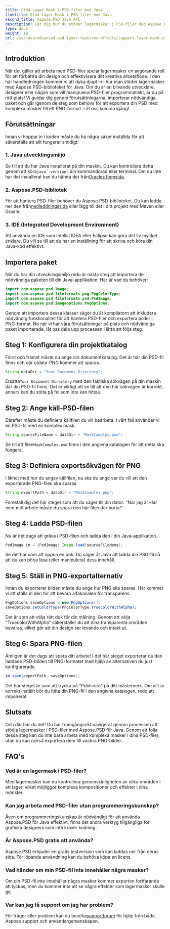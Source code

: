 ```yaml
---
title: Stöd Layer Mask i PSD-filer med Java
linktitle: Stöd Layer Mask i PSD-filer med Java
second_title: Aspose.PSD Java API
description: Lär dig hur du stöder lagermasker i PSD-filer med Aspose.PSD för Java genom en omfattande steg-för-steg-handledning.
type: docs
weight: 18
url: /sv/java/advanced-psd-layer-features-effects/support-layer-mask-psd-files/
---
```

## Introduktion
När det gäller att arbeta med PSD-filer spelar lagermasker en avgörande roll för att förbättra din design och effektivisera ditt kreativa arbetsflöde. I den här handledningen kommer vi att dyka djupt in i hur man stöder lagermasker med Aspose.PSD-biblioteket för Java. Om du är en blivande utvecklare, designer eller någon som vill manipulera PSD-filer programmatiskt, är du på rätt plats! Vi guidar dig genom förutsättningarna, importerar nödvändiga paket och går igenom de steg som behövs för att exportera din PSD med komplexa masker till ett PNG-format. Låt oss komma igång!
## Förutsättningar
Innan vi hoppar in i koden måste du ha några saker inställda för att säkerställa att allt fungerar smidigt:
### 1. Java utvecklingsmiljö
 Se till att du har Java installerat på din maskin. Du kan kontrollera detta genom att köra`java -version` i din kommandorad eller terminal. Om du inte har det installerat kan du hämta det från[Oracles hemsida](https://www.oracle.com/java/technologies/javase-jdk11-downloads.html).
### 2. Aspose.PSD-bibliotek
För att hantera PSD-filer behöver du Aspose.PSD-biblioteket. Du kan ladda ner den från[nedladdningssida](https://releases.aspose.com/psd/java/) eller lägg till det i ditt projekt med Maven eller Gradle.
### 3. IDE (Integrated Development Environment)
Att använda en IDE som IntelliJ IDEA eller Eclipse kan göra ditt liv mycket enklare. Du vill se till att du har en inställning för att skriva och köra din Java-kod effektivt.
## Importera paket
När du har din utvecklingsmiljö redo är nästa steg att importera de nödvändiga paketen till din Java-applikation. Här är vad du behöver:
```java
import com.aspose.psd.Image;
import com.aspose.psd.fileformats.png.PngColorType;
import com.aspose.psd.fileformats.psd.PsdImage;
import com.aspose.psd.imageoptions.PngOptions;
```
Genom att importera dessa klasser säger du åt kompilatorn att inkludera nödvändig funktionalitet för att hantera PSD-filer och exportera bilder i PNG-format.
Nu när vi har våra förutsättningar på plats och nödvändiga paket importerade, låt oss dela upp processen i lätta att följa steg.
## Steg 1: Konfigurera din projektkatalog

Först och främst måste du ange din dokumentkatalog. Det är här din PSD-fil finns och där utdata-PNG kommer att sparas.
```java
String dataDir = "Your Document Directory";
```
 Ersätta`Your Document Directory` med den faktiska sökvägen på din maskin där din PSD-fil finns. Det är viktigt att se till att den här sökvägen är korrekt, annars kan du stöta på fel som inte kan hittas.
## Steg 2: Ange käll-PSD-filen

Därefter måste du definiera källfilen du vill bearbeta. I vårt fall använder vi en PSD-fil med en komplex mask.
```java
String sourceFileName = dataDir + "MaskComplex.psd";
```
 Se till att filen`MaskComplex.psd` finns i den angivna katalogen för att detta ska fungera. 
## Steg 3: Definiera exportsökvägen för PNG

I likhet med hur du angav källfilen, nu ska du ange var du vill att den exporterade PNG-filen ska sparas.
```java
String exportPath = dataDir + "MaskComplex.png";
```
Föreställ dig det här steget som att du säger till din dator: "När jag är klar med mitt arbete måste du spara den här filen där borta!"
## Steg 4: Ladda PSD-filen

Nu är det dags att gräva i PSD-filen och ladda den i din Java-applikation.
```java
PsdImage im = (PsdImage) Image.load(sourceFileName);
```
Se det här som att öppna en bok. Du säger åt Java att ladda din PSD-fil så att du kan börja läsa (eller manipulera) dess innehåll.
## Steg 5: Ställ in PNG-exportalternativ

Innan du exporterar bilden måste du ange hur PNG ska sparas. Här kommer vi att ställa in den för att bevara alfakanalen för transparens.
```java
PngOptions saveOptions = new PngOptions();
saveOptions.setColorType(PngColorType.TruecolorWithAlpha);
```
Det är som att välja rätt duk för din målning. Genom att välja "TruecolorWithAlpha" säkerställer du att dina transparenta områden bevaras, vilket gör att din design ser levande och intakt ut.
## Steg 6: Spara PNG-filen

Äntligen är det dags att spara ditt arbete! I det här steget exporterar du den laddade PSD-bilden till PNG-formatet med hjälp av alternativen du just konfigurerade.
```java
im.save(exportPath, saveOptions);
```
Det här steget är som att trycka på "Publicera" på ditt mästerverk. Om allt är korrekt inställt bör du hitta din PNG-fil i den angivna katalogen, redo att imponera!
## Slutsats
Och där har du det! Du har framgångsrikt navigerat genom processen att stödja lagermasker i PSD-filer med Aspose.PSD för Java. Genom att följa dessa steg kan du inte bara arbeta med komplexa masker i dina PSD-filer, utan du kan också exportera dem till vackra PNG-bilder. 
## FAQ's
### Vad är en lagermask i PSD-filer?  
Med lagermasker kan du kontrollera genomskinligheten av olika områden i ett lager, vilket möjliggör komplexa kompositioner och effekter i dina mönster.
### Kan jag arbeta med PSD-filer utan programmeringskunskap?  
Även om programmeringskunskap är nödvändigt för att använda Aspose.PSD för Java effektivt, finns det andra verktyg tillgängliga för grafiska designers som inte kräver kodning.
### Är Aspose.PSD gratis att använda?  
Aspose.PSD erbjuder en gratis testversion som kan laddas ner från deras sida. För löpande användning kan du behöva köpa en licens.
### Vad händer om min PSD-fil inte innehåller några masker?  
Om din PSD-fil inte innehåller några masker kommer exporten fortfarande att lyckas, men du kommer inte att se några effekter som lagermasker skulle ge.
### Var kan jag få support om jag har problem?  
 För frågor eller problem kan du besöka[supportforum](https://forum.aspose.com/c/psd/34) för hjälp från både Aspose support och användargemenskapen.